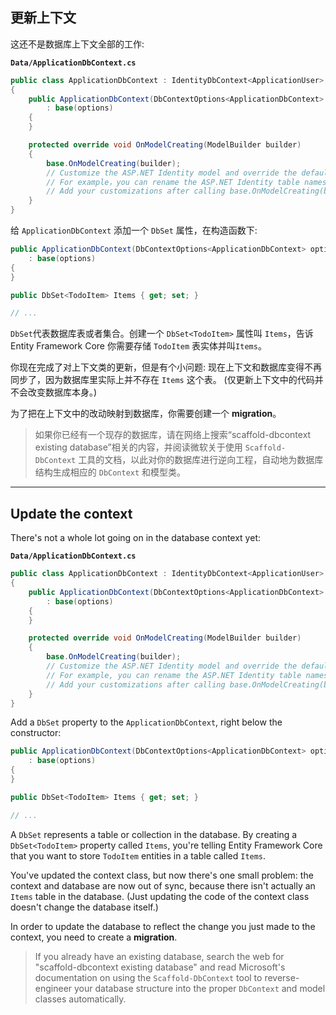 ## 更新上下文

这还不是数据库上下文全部的工作:

**`Data/ApplicationDbContext.cs`**

```csharp
public class ApplicationDbContext : IdentityDbContext<ApplicationUser>
{
    public ApplicationDbContext(DbContextOptions<ApplicationDbContext> options)
        : base(options)
    {
    }

    protected override void OnModelCreating(ModelBuilder builder)
    {
        base.OnModelCreating(builder);
        // Customize the ASP.NET Identity model and override the defaults if needed.
        // For example，you can rename the ASP.NET Identity table names and more.
        // Add your customizations after calling base.OnModelCreating(builder);
    }
}
```

给 `ApplicationDbContext` 添加一个 `DbSet` 属性，在构造函数下:

```csharp
public ApplicationDbContext(DbContextOptions<ApplicationDbContext> options)
    : base(options)
{
}

public DbSet<TodoItem> Items { get; set; }

// ...
```

`DbSet`代表数据库表或者集合。创建一个 `DbSet<TodoItem>` 属性叫 `Items`，告诉Entity Framework Core 你需要存储 `TodoItem` 表实体并叫`Items`。

你现在完成了对上下文类的更新，但是有个小问题: 现在上下文和数据库变得不再同步了，因为数据库里实际上并不存在 `Items` 这个表。 (仅更新上下文中的代码并不会改变数据库本身。)

为了把在上下文中的改动映射到数据库，你需要创建一个 **migration**。

> 如果你已经有一个现存的数据库，请在网络上搜索“scaffold-dbcontext existing database”相关的内容，并阅读微软关于使用 `Scaffold-DbContext` 工具的文档，以此对你的数据库进行逆向工程，自动地为数据库结构生成相应的 `DbContext` 和模型类。

---

## Update the context

There's not a whole lot going on in the database context yet:

**`Data/ApplicationDbContext.cs`**

```csharp
public class ApplicationDbContext : IdentityDbContext<ApplicationUser>
{
    public ApplicationDbContext(DbContextOptions<ApplicationDbContext> options)
        : base(options)
    {
    }

    protected override void OnModelCreating(ModelBuilder builder)
    {
        base.OnModelCreating(builder);
        // Customize the ASP.NET Identity model and override the defaults if needed.
        // For example, you can rename the ASP.NET Identity table names and more.
        // Add your customizations after calling base.OnModelCreating(builder);
    }
}
```

Add a `DbSet` property to the `ApplicationDbContext`, right below the constructor:

```csharp
public ApplicationDbContext(DbContextOptions<ApplicationDbContext> options)
    : base(options)
{
}

public DbSet<TodoItem> Items { get; set; }

// ...
```

A `DbSet` represents a table or collection in the database. By creating a `DbSet<TodoItem>` property called `Items`, you're telling Entity Framework Core that you want to store `TodoItem` entities in a table called `Items`.

You've updated the context class, but now there's one small problem: the context and database are now out of sync, because there isn't actually an `Items` table in the database. (Just updating the code of the context class doesn't change the database itself.)

In order to update the database to reflect the change you just made to the context, you need to create a **migration**.

> If you already have an existing database, search the web for "scaffold-dbcontext existing database" and read Microsoft's documentation on using the `Scaffold-DbContext` tool to reverse-engineer your database structure into the proper `DbContext` and model classes automatically.
